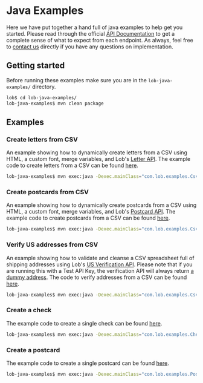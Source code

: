 # Java Examples
Here we have put together a hand full of java examples to help get you started. Please read through the official [API Documentation](../README.md#api-documentation) to get a complete sense of what to expect from each endpoint. As always, feel free to [contact us](https://lob.com/support) directly if you have any questions on implementation.


## Getting started
Before running these examples make sure you are in the `lob-java-examples/` directory.

```bash
lob$ cd lob-java-examples/
lob-java-examples$ mvn clean package
```

## Examples

### Create letters from CSV

An example showing how to dynamically create letters from a CSV using HTML, a custom font, merge variables, and Lob's [Letter API](https://lob.com/services/letters). The example code to create letters from a CSV can be found [here](https://github.com/lob/lob-java/blob/master/lob-java-examples/src/main/java/com/lob/examples/CsvLetterExample.java).
```bash
lob-java-examples$ mvn exec:java -Dexec.mainClass="com.lob.examples.CsvLetterExample"
```

### Create postcards from CSV

An example showing how to dynamically create postcards from a CSV using HTML, a custom font, merge variables, and Lob's [Postcard API](https://lob.com/services/postcards). The example code to create postcards from a CSV can be found [here](https://github.com/lob/lob-java/blob/master/lob-java-examples/src/main/java/com/lob/examples/CsvPostcardExample.java).
```bash
lob-java-examples$ mvn exec:java -Dexec.mainClass="com.lob.examples.CsvPostcardExample"
```

### Verify US addresses from CSV

An example showing how to validate and cleanse a CSV spreadsheet full of shipping addresses using Lob's [US Verification API](https://lob.com/verification/address). Please note that if you are running this with a Test API Key, the verification API will always return [a dummy address](https://lob.com/docs#us_verifications_create). The code to verify addresses from a CSV can be found [here](https://github.com/lob/lob-java/blob/master/lob-java-examples/src/main/java/com/lob/examples/CsvUSVerificationExample.java).

```bash
lob-java-examples$ mvn exec:java -Dexec.mainClass="com.lob.examples.CsvUSVerificationExample"
```

### Create a check
The example code to create a single check can be found [here](https://github.com/lob/lob-java/blob/master/lob-java-examples/src/main/java/com/lob/examples/CheckExample.java).
```bash
lob-java-examples$ mvn exec:java -Dexec.mainClass="com.lob.examples.CheckExample"
```

### Create a postcard
The example code to create a single postcard can be found [here](https://github.com/lob/lob-java/blob/master/lob-java-examples/src/main/java/com/lob/examples/PostcardExample.java).
```bash
lob-java-examples$ mvn exec:java -Dexec.mainClass="com.lob.examples.PostcardExample"
```

